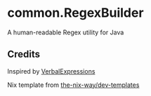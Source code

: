 # common.RegexBuilder
A human-readable Regex utility for Java

## Credits

Inspired by [VerbalExpressions](https://github.com/VerbalExpressions)

Nix template from [the-nix-way/dev-templates](https://github.com/the-nix-way/dev-templates)
